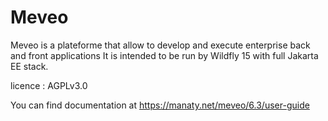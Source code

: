 Meveo
=====

Meveo is a plateforme that allow to develop and execute enterprise back and front applications
It is intended to be run by Wildfly 15 with full Jakarta EE stack.  


licence : AGPLv3.0

You can find documentation at https://manaty.net/meveo/6.3/user-guide
